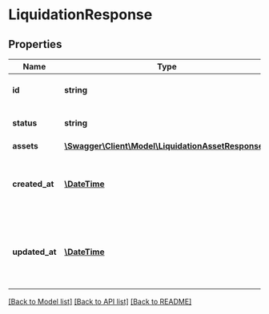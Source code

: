 # LiquidationResponse

## Properties
Name | Type | Description | Notes
------------ | ------------- | ------------- | -------------
**id** | **string** | Process Liquidation ID | [optional] 
**status** | **string** | The current status of liquidation | [optional] 
**assets** | [**\Swagger\Client\Model\LiquidationAssetResponse[]**](LiquidationAssetResponse.md) |  | [optional] 
**created_at** | [**\DateTime**](\DateTime.md) | Liquidation creation date  ----  Data de criação da liquidação | [optional] 
**updated_at** | [**\DateTime**](\DateTime.md) | Liquidation updated date  ----  Data de modificação da liquidação | [optional] 

[[Back to Model list]](../../README.md#documentation-for-models) [[Back to API list]](../../README.md#documentation-for-api-endpoints) [[Back to README]](../../README.md)

